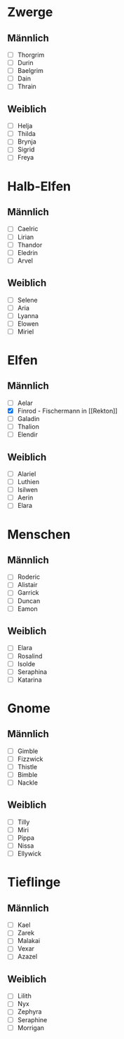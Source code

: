 # Zwerge

## Männlich
- [ ] Thorgrim
- [ ] Durin
- [ ] Baelgrim
- [ ] Dain
- [ ] Thrain

## Weiblich
- [ ] Helja
- [ ] Thilda
- [ ] Brynja
- [ ] Sigrid
- [ ] Freya

# Halb-Elfen

## Männlich
- [ ] Caelric
- [ ] Lirian
- [ ] Thandor
- [ ] Eledrin
- [ ] Arvel

## Weiblich
- [ ] Selene
- [ ] Aria
- [ ] Lyanna
- [ ] Elowen
- [ ] Miriel

# Elfen

## Männlich
- [ ] Aelar
- [x] Finrod - Fischermann in [[Rekton]]
- [ ] Galadin
- [ ] Thalion
- [ ] Elendir

## Weiblich
- [ ] Alariel
- [ ] Luthien
- [ ] Isilwen
- [ ] Aerin
- [ ] Elara

# Menschen

## Männlich
- [ ] Roderic
- [ ] Alistair
- [ ] Garrick
- [ ] Duncan
- [ ] Eamon

## Weiblich
- [ ] Elara
- [ ] Rosalind
- [ ] Isolde
- [ ] Seraphina
- [ ] Katarina

# Gnome

## Männlich
- [ ] Gimble
- [ ] Fizzwick
- [ ] Thistle
- [ ] Bimble
- [ ] Nackle

## Weiblich
- [ ] Tilly
- [ ] Miri
- [ ] Pippa
- [ ] Nissa
- [ ] Ellywick

# Tieflinge

## Männlich
- [ ] Kael
- [ ] Zarek
- [ ] Malakai
- [ ] Vexar
- [ ] Azazel

## Weiblich
- [ ] Lilith
- [ ] Nyx
- [ ] Zephyra
- [ ] Seraphine
- [ ] Morrigan
